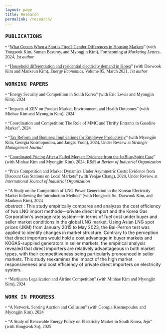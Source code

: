 ```yaml
---
layout: page
title: Research
permalink: /research/
---
```



### <span style="font-family: 'Lucida Console', monospace"><b>PUBLICATIONS</b></span>  

<span style="font-family: 'Georgia', serif"> • “<a href="https://link.springer.com/article/10.1007/s11002-024-09755-1" target="_blank" rel="noopener">What Occurs When a Shot is Fired? Gender Differences in Housing Markets</a>” (with Yongseok Kim, Suman Basuroy, and Myongjin Kim), Forthcoming at <em>Marketing Letters</em>, 2024, <em>1st author</em> </span>


<span style="font-family: 'Georgia', serif"> • “<a href="https://www.sciencedirect.com/science/article/pii/S0140988320304308" rel="noopener">Household differentiation and residential electricity demand in Korea</a>” (with Daewook Kim and Mankeun Kim), <em>Energy Economics</em>, Volume 95, March 2021, *1st author*   
</span>  
  

### <span style="font-family: 'Lucida Console', monospace"><b>WORKING PAPERS</b></span>   

<a href="" rel="noopener"> </a>


<span style="font-family: 'Georgia', serif"> • “Energy Security and Competition in South Korea” (with Eric Lewis and Myongjin Kim), 2024
</span>  

<span style="font-family: 'Georgia', serif"> • “Impacts of ZEV on Product Market, Environment, and Health Outcomes” (with Minhae Kim and Myongjin Kim), 2024
</span>  

<span style="font-family: 'Georgia', serif"> • “Coordination and Competition: The Role of MMC and Thrifty Entrants in Gasoline Market”, 2024
</span>  
  
<span style="font-family: 'Georgia', serif"> • “<a href="https://www.dropbox.com/scl/fi/gi87koi28y9m07mpolmuj/Tax_Reform_and_Product_Quality.pdf?rlkey=c3d2jkef8xii836nqtlzq5w43&e=1&dl=0" rel="noopener">Tax Reform and Bonuses: Implications for Employee Productivity</a>” (with Myongjin Kim, Georgia Kosmopoulou, and Jangsu Yoon), 2024, Under Review at <em>Strategic Management Journal</em>
</span>    

<span style="font-family: 'Georgia', serif"> • “<a href="https://papers.ssrn.com/sol3/papers.cfm?abstract_id=5277996" rel="noopener">Coordinated Pricing After a Failed Merger: Evidence from the JetBlue-Spirit Case</a>” (with Minhae Kim and Myongjin Kim), 2024, R&R at <em>Review of Industrial Organization</em>
</span>    

<span style="font-family: 'Georgia', serif"> • “Price Competition and Market Dynamics Under Asymmetric Costs: Evidence from Discount Gas Stations on Local Markets” (with Yenjae Chang), 2024, Under Review at <em>International Journal of Industrial Organization</em>
</span>    

<span style="font-family: 'Georgia', serif"> • “A Study on the Competition of LNG Power Generation in the Korean Electricity Market following the Introduction Method” (with Hongseok So, Daewook Kim, and Mankeun Kim), 2024
</span>    
  <em> abstract </em>
  : This study empirically compares and analyzes the cost efficiency of two LNG import methods—private direct import and the Korea Gas Corporation's average rate system—in terms of fuel cost under buyer and seller market conditions in the global LNG market. Using Asian LNG spot prices (JKM) from January 2015 to May 2023, the Bai-Perron test was applied to identify changes in market structure. Contrary to the perception that direct importers would hold a cost advantage in buyer markets and KOGAS-supplied generators in seller markets, the empirical analysis revealed that direct importers are relatively advantageous in both market types, with their competitiveness being particularly pronounced in seller markets. This study reexamines the impact of the high market responsiveness and cost efficiency of private direct importers on electricity system.





<span style="font-family: 'Georgia', serif"> • “Marijuana Legalization and Airline Competition” (with Minhae Kim and Myongjin Kim), 2024
</span>    
  

### <span style="font-family: 'Lucida Console', monospace"><b>WORK IN PROGRESS</b></span>   

<span style="font-family: 'Georgia', serif"> • “A Network, Scoring Auction and Collusion” (with Georgia Kosmopoulou and Myongjin Kim), 2024
</span>    

<span style="font-family: 'Georgia', serif"> • “A Study of Renewable Energy Policy on Electricity Market in South Korea, Jeju” (with Hongseok So), 2025
</span>  








